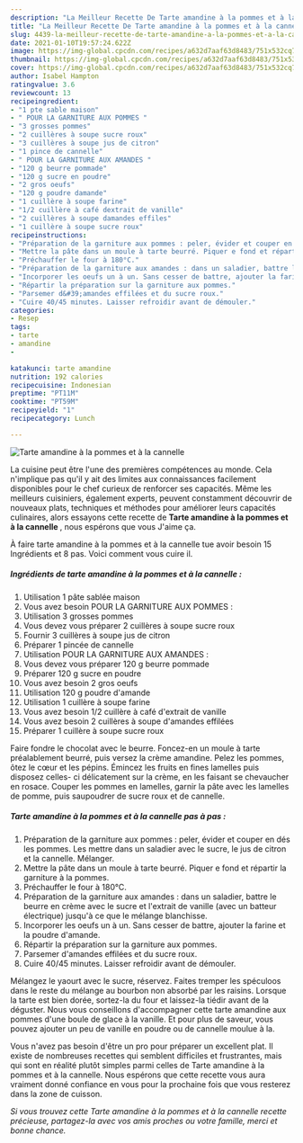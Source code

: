 ```yaml
---
description: "La Meilleur Recette De Tarte amandine à la pommes et à la cannelle"
title: "La Meilleur Recette De Tarte amandine à la pommes et à la cannelle"
slug: 4439-la-meilleur-recette-de-tarte-amandine-a-la-pommes-et-a-la-cannelle
date: 2021-01-10T19:57:24.622Z
image: https://img-global.cpcdn.com/recipes/a632d7aaf63d8483/751x532cq70/tarte-amandine-a-la-pommes-et-a-la-cannelle-photo-principale-de-la-recette.jpg
thumbnail: https://img-global.cpcdn.com/recipes/a632d7aaf63d8483/751x532cq70/tarte-amandine-a-la-pommes-et-a-la-cannelle-photo-principale-de-la-recette.jpg
cover: https://img-global.cpcdn.com/recipes/a632d7aaf63d8483/751x532cq70/tarte-amandine-a-la-pommes-et-a-la-cannelle-photo-principale-de-la-recette.jpg
author: Isabel Hampton
ratingvalue: 3.6
reviewcount: 13
recipeingredient:
- "1 pte sable maison"
- " POUR LA GARNITURE AUX POMMES "
- "3 grosses pommes"
- "2 cuillères à soupe sucre roux"
- "3 cuillères à soupe jus de citron"
- "1 pince de cannelle"
- " POUR LA GARNITURE AUX AMANDES "
- "120 g beurre pommade"
- "120 g sucre en poudre"
- "2 gros oeufs"
- "120 g poudre damande"
- "1 cuillère à soupe farine"
- "1/2 cuillère à café dextrait de vanille"
- "2 cuillères à soupe damandes effiles"
- "1 cuillère à soupe sucre roux"
recipeinstructions:
- "Préparation de la garniture aux pommes : peler, évider et couper en dés les pommes. Les mettre dans un saladier avec le sucre, le jus de citron et la cannelle. Mélanger."
- "Mettre la pâte dans un moule à tarte beurré. Piquer e fond et répartir la garniture à la pommes."
- "Préchauffer le four à 180°C."
- "Préparation de la garniture aux amandes : dans un saladier, battre le beurre en crème avec le sucre et l&#39;extrait de vanille (avec un batteur électrique) jusqu&#39;à ce que le mélange blanchisse."
- "Incorporer les oeufs un à un. Sans cesser de battre, ajouter la farine et la poudre d&#39;amande."
- "Répartir la préparation sur la garniture aux pommes."
- "Parsemer d&#39;amandes effilées et du sucre roux."
- "Cuire 40/45 minutes. Laisser refroidir avant de démouler."
categories:
- Resep
tags:
- tarte
- amandine
- 

katakunci: tarte amandine  
nutrition: 192 calories
recipecuisine: Indonesian
preptime: "PT11M"
cooktime: "PT59M"
recipeyield: "1"
recipecategory: Lunch

---
```



![Tarte amandine à la pommes et à la cannelle](https://img-global.cpcdn.com/recipes/a632d7aaf63d8483/751x532cq70/tarte-amandine-a-la-pommes-et-a-la-cannelle-photo-principale-de-la-recette.jpg)

La cuisine peut être l'une des premières compétences au monde. Cela n'implique pas qu'il y ait des limites aux connaissances facilement disponibles pour le chef curieux de renforcer ses capacités. Même les meilleurs cuisiniers, également experts, peuvent constamment découvrir de nouveaux plats, techniques et méthodes pour améliorer leurs capacités culinaires, alors essayons cette recette de <strong> Tarte amandine à la pommes et à la cannelle </strong>, nous espérons que vous J'aime ça.

<!--inarticleads1-->

À faire tarte amandine à la pommes et à la cannelle tue avoir besoin 15 Ingrédients et 8 pas. Voici comment vous cuire il.

##### Ingrédients de tarte amandine à la pommes et à la cannelle :

1. Utilisation 1 pâte sablée maison
1. Vous avez besoin  POUR LA GARNITURE AUX POMMES :
1. Utilisation 3 grosses pommes
1. Vous devez vous préparer 2 cuillères à soupe sucre roux
1. Fournir 3 cuillères à soupe jus de citron
1. Préparer 1 pincée de cannelle
1. Utilisation  POUR LA GARNITURE AUX AMANDES :
1. Vous devez vous préparer 120 g beurre pommade
1. Préparer 120 g sucre en poudre
1. Vous avez besoin 2 gros oeufs
1. Utilisation 120 g poudre d&#39;amande
1. Utilisation 1 cuillère à soupe farine
1. Vous avez besoin 1/2 cuillère à café d&#39;extrait de vanille
1. Vous avez besoin 2 cuillères à soupe d&#39;amandes effilées
1. Préparer 1 cuillère à soupe sucre roux


Faire fondre le chocolat avec le beurre. Foncez-en un moule à tarte préalablement beurré, puis versez la crème amandine. Pelez les pommes, ôtez le cœur et les pépins. Émincez les fruits en fines lamelles puis disposez celles- ci délicatement sur la crème, en les faisant se chevaucher en rosace. Couper les pommes en lamelles, garnir la pâte avec les lamelles de pomme, puis saupoudrer de sucre roux et de cannelle. 

<!--inarticleads2-->

##### Tarte amandine à la pommes et à la cannelle pas à pas :

1. Préparation de la garniture aux pommes : peler, évider et couper en dés les pommes. Les mettre dans un saladier avec le sucre, le jus de citron et la cannelle. Mélanger.
1. Mettre la pâte dans un moule à tarte beurré. Piquer e fond et répartir la garniture à la pommes.
1. Préchauffer le four à 180°C.
1. Préparation de la garniture aux amandes : dans un saladier, battre le beurre en crème avec le sucre et l&#39;extrait de vanille (avec un batteur électrique) jusqu&#39;à ce que le mélange blanchisse.
1. Incorporer les oeufs un à un. Sans cesser de battre, ajouter la farine et la poudre d&#39;amande.
1. Répartir la préparation sur la garniture aux pommes.
1. Parsemer d&#39;amandes effilées et du sucre roux.
1. Cuire 40/45 minutes. Laisser refroidir avant de démouler.


Mélangez le yaourt avec le sucre, réservez. Faites tremper les spéculoos dans le reste du mélange au bourbon non absorbé par les raisins. Lorsque la tarte est bien dorée, sortez-la du four et laissez-la tiédir avant de la déguster. Nous vous conseillons d&#39;accompagner cette tarte amandine aux pommes d&#39;une boule de glace à la vanille. Et pour plus de saveur, vous pouvez ajouter un peu de vanille en poudre ou de cannelle moulue à la. 

<!--inarticleads1-->

<p>
Vous n'avez pas besoin d'être un pro pour préparer un excellent plat. Il existe de nombreuses recettes qui semblent difficiles et frustrantes, mais qui sont en réalité plutôt simples parmi celles de Tarte amandine à la pommes et à la cannelle. Nous espérons que cette recette vous aura vraiment donné confiance en vous pour la prochaine fois que vous resterez dans la zone de cuisson.
</p>

<p>
<i>Si vous trouvez cette Tarte amandine à la pommes et à la cannelle recette précieuse, partagez-la avec vos amis proches ou votre famille, merci et bonne chance.</i>
</p>
